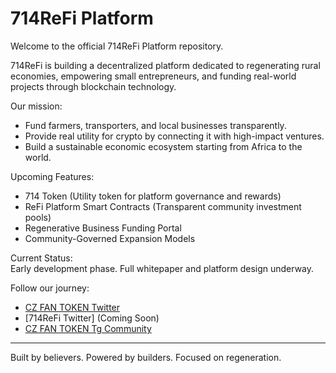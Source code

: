 # 714ReFi Platform

Welcome to the official 714ReFi Platform repository.

714ReFi is building a decentralized platform dedicated to regenerating rural economies, empowering small entrepreneurs, and funding real-world projects through blockchain technology.

Our mission:
- Fund farmers, transporters, and local businesses transparently.
- Provide real utility for crypto by connecting it with high-impact ventures.
- Build a sustainable economic ecosystem starting from Africa to the world.

Upcoming Features:
- 714 Token (Utility token for platform governance and rewards)
- ReFi Platform Smart Contracts (Transparent community investment pools)
- Regenerative Business Funding Portal
- Community-Governed Expansion Models

Current Status:  
Early development phase. Full whitepaper and platform design underway.

Follow our journey:  
- [CZ FAN TOKEN Twitter]( https://x.com/Czfantokencto)
- [714ReFi Twitter] (Coming Soon)
- [CZ FAN TOKEN Tg Community](  https://t.me/czfantokencto )

---

Built by believers. Powered by builders. Focused on regeneration.
